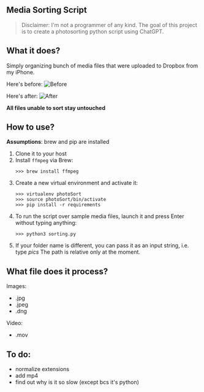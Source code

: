 ## Media Sorting Script

> Disclaimer: I'm not a programmer of any kind. The goal of this project is to create a photosorting python script using ChatGPT.


## What it does?

Simply organizing bunch of media files that were uploaded to Dropbox from my iPhone.

Here's before:
![Before](https://i.imgur.com/AQhBOOO.png)

Here's after:
![After](https://i.imgur.com/BZNkav8.png)

**All files unable to sort stay untouched**


## How to use?

**Assumptions**: brew and pip are installed

1. Clone it to your host
2. Install `ffmpeg` via Brew:
    ```
    >>> brew install ffmpeg
    ```
3. Create a new virtual environment and activate it:
    ```
    >>> virtualenv photoSort
    >>> source photoSort/bin/activate
    >>> pip install -r requirements
    ```
4. To run the script over sample media files, launch it and press Enter without typing anything:
    ```
    >>> python3 sorting.py
    ```
5. If your folder name is different, you can pass it as an input string, i.e. type *pics*
The path is relative only at the moment.

## What file does it process?
Images:
- .jpg
- .jpeg
- .dng

Video:
- .mov


## To do:
- normalize extensions
- add mp4
- find out why is it so slow (except bcs it's python)